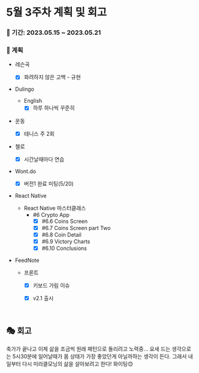 # 5월 3주차 계획 및 회고

### 📆 기간: 2023.05.15 ~ 2023.05.21

### 📑 계획

- 레슨곡

  - [x] 화려하지 않은 고백 - 규현
- Dulingo
  - English
    - [x] 하루 하나씩 꾸준히
- 운동
  - [x] 테니스 주 2회
- 첼로
  - [x] 시간날때마다 연습
- Wont.do
  - [x] 버전1 완료 미팅(5/20)
- React Native
  - React Native 마스터클래스
    - #6 Crypto App
      - [x] #6.6 Coins Screen
      - [x] #6.7 Coins Screen part Two
      - [x] #6.8 Coin Detail
      - [x] #6.9 Victory Charts
      - [x] #6.10 Conclusions
- FeedNote
  - 프론트
    - [x] 키보드 가림 이슈
    - [x] v2.1 출시


<br/>

## 🎭 회고

 축가가 끝나고 이제 삶을 조금씩 원래 패턴으로 돌리려고 노력중... 요새 드는 생각으로는 5시30분에 일어날때가 몸 상태가 가장 좋았던게 아닐까하는 생각이 든다.  그래서 내일부터 다시 미라클모닝의 삶을 살아보려고 한다! 화이팅😊
